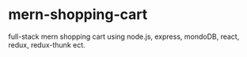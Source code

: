 # mern-shopping-cart
full-stack mern shopping cart using node.js, express, mondoDB, react, redux, redux-thunk ect.
